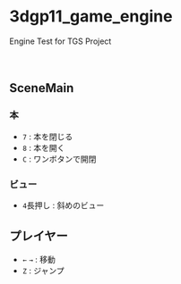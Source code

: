 # 3dgp11_game_engine
Engine Test for TGS Project
<br><br><br>
## SceneMain
### 本
* `7` : 本を閉じる
* `8` : 本を開く
* `C` : ワンボタンで開閉
### ビュー
* `4`長押し : 斜めのビュー

## プレイヤー
* `←` `→` : 移動<br>
* `Z` : ジャンプ<br>
